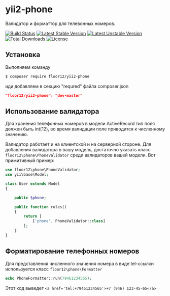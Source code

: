 # yii2-phone

Валидатор и форматтор для телевонных номеров.

[![Build Status](https://travis-ci.org/floor12/yii2-phone.svg?branch=master)](https://travis-ci.org/floor12/yii2-phone)
[![Latest Stable Version](https://poser.pugx.org/floor12/yii2-phone/v/stable)](https://packagist.org/packages/floor12/yii2-phone)
[![Latest Unstable Version](https://poser.pugx.org/floor12/yii2-phone/v/unstable)](https://packagist.org/packages/floor12/yii2-phone)
[![Total Downloads](https://poser.pugx.org/floor12/yii2-phone/downloads)](https://packagist.org/packages/floor12/yii2-phone)
[![License](https://poser.pugx.org/floor12/yii2-phone/license)](https://packagist.org/packages/floor12/yii2-phone)

Установка
------------

Выполняем команду
```bash
$ composer require floor12/yii2-phone
```

иди добавляем в секцию "requred" файла composer.json
```json
"floor12/yii2-phone": "dev-master"
```

Использование валидатора
------------

Для хранения телефонных номеров в модели ActiveRecord тип поля должен быть int(12), 
во время валидации поле приводится к численному значению.  


Валидатор работает и на клиентской и на серверной стороне.
Для добавления валидатора в вашу модель, достаточно указать класс `floor12\phone\PhoneValidator` среди валидаторов вашей модели.
Вот примитивный пример:

```php
use floor12\phone\PhoneValidator;
use yii\base\Model;

class User extends Model
{

    public $phone;

    public function rules()
    {
        return [
            ['phone', PhoneValidator::class]
        ];
    }
}
``` 


Форматирование телефонных номеров
------------

Для представления численного значения номера в виде tel-ссылки используется класс `floor12\phone\Formatter`

```php
echo PhoneFormatter::run(79461234565);
``` 

Этот код выведет  `<a href='tel:+79461234565'>+7 (946) 123-45-65</a>`



